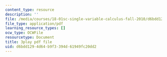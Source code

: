 ```yaml
---
content_type: resource
description: ''
file: /media/courses/18-01sc-single-variable-calculus-fall-2010/d6bdd1294d64b9f3394d61949fc20dd2_eRCN3daFCmU.pdf
file_type: application/pdf
learning_resource_types: []
ocw_type: OCWFile
resourcetype: Document
title: 3play pdf file
uid: d6bdd129-4d64-b9f3-394d-61949fc20dd2
---
```


